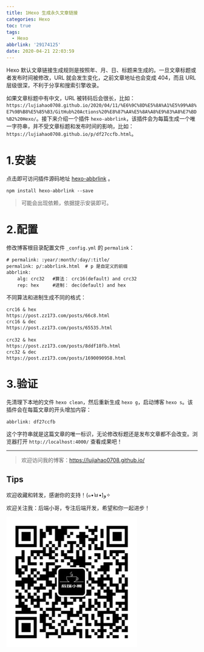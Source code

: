 ```yaml
---
title: 1Hexo 生成永久文章链接
categories: Hexo
toc: true
tags:
  - Hexo
abbrlink: '29174125'
date: 2020-04-21 22:03:59
---
```


Hexo 默认文章链接生成规则是按照年、月、日、标题来生成的。一旦文章标题或者发布时间被修改，URL 就会发生变化，之前文章地址也会变成 404，而且 URL 层级很深，不利于分享和搜索引擎收录。

<!-- more -->

如果文章标题中有中文，URL 被转码后会很长，比如：`https://lujiahao0708.github.io/2020/04/11/%E6%9C%8D%E5%8A%A1%E5%99%A8%E7%9B%B8%E5%85%B3/GitHub%20Actions%20%E8%87%AA%E5%8A%A8%E9%83%A8%E7%BD%B2%20Hexo/`。接下来介绍一个插件 `hexo-abbrlink`，该插件会为每篇生成一个唯一字符串，并不受文章标题和发布时间的影响，比如：`https://lujiahao0708.github.io/p/df27ccfb.html`。

# 1.安装
点击即可访问插件源码地址 [hexo-abbrlink](https://github.com/rozbo/hexo-abbrlink) 。
```
npm install hexo-abbrlink --save
```
> 可能会出现依赖，依据提示安装即可。

# 2.配置
修改博客根目录配置文件 `_config.yml` 的 `permalink`：
```
# permalink: :year/:month/:day/:title/
permalink: p/:abbrlink.html  # p 是自定义的前缀
abbrlink:
    alg: crc32   #算法： crc16(default) and crc32
    rep: hex     #进制： dec(default) and hex
```

不同算法和进制生成不同的格式：
```
crc16 & hex
https://post.zz173.com/posts/66c8.html
crc16 & dec
https://post.zz173.com/posts/65535.html

crc32 & hex
https://post.zz173.com/posts/8ddf18fb.html
crc32 & dec
https://post.zz173.com/posts/1690090958.html
```

# 3.验证
先清理下本地的文件 `hexo clean`，然后重新生成 `hexo g`，启动博客 `hexo s`。该插件会在每篇文章的开头增加内容：
```
abbrlink: df27ccfb
```

这个字符串就是这篇文章的唯一标识，无论修改标题还是发布文章都不会改变。浏览器打开 `http://localhost:4000/` 查看成果吧！

---

> 欢迎访问我的博客：https://lujiahao0708.github.io/

## Tips
欢迎收藏和转发，感谢你的支持！(๑•̀ㅂ•́)و✧ 

欢迎关注我：后端小哥，专注后端开发，希望和你一起进步！

![](https://raw.githubusercontent.com/lujiahao0708/PicRepo/master/%E5%85%AC%E4%BC%97%E5%8F%B7%E4%BA%8C%E7%BB%B4%E7%A0%81.jpg)
